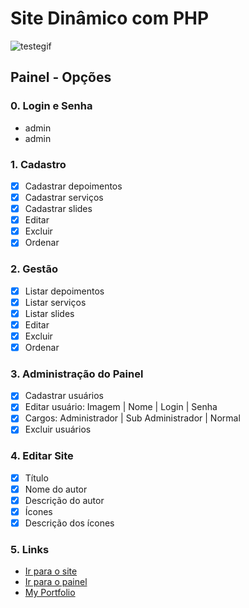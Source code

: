 # Site Dinâmico com PHP

![testegif](https://user-images.githubusercontent.com/44850549/61841250-6d001880-ae6a-11e9-829f-5601f1b889e9.gif)

## Painel - Opções
### 0. Login e Senha
* admin
* admin

### 1. Cadastro
- [x] Cadastrar depoimentos
- [x] Cadastrar serviços
- [x] Cadastrar slides
- [x] Editar
- [x] Excluir
- [x] Ordenar

### 2. Gestão
- [x] Listar depoimentos
- [x] Listar serviços
- [x] Listar slides
- [x] Editar
- [x] Excluir
- [x] Ordenar

### 3. Administração do Painel
- [X] Cadastrar usuários
- [x] Editar usuário: Imagem | Nome | Login | Senha
- [x] Cargos: Administrador | Sub Administrador | Normal
- [X] Excluir usuários

### 4. Editar Site
- [X] Título
- [X] Nome do autor
- [X] Descrição do autor
- [X] Ícones
- [X] Descrição dos ícones

### 5. Links
* [Ir para o site](http://www.sitedinamico.ga/)
* [Ir para o painel](http://www.sitedinamico.ga/painel)
* [My Portfolio](http://www.meuportfolio.ml)






